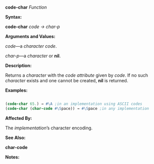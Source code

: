 **code-char** *Function* 



**Syntax:** 



**code-char** *code → char-p* 



**Arguments and Values:** 



*code*—a *character code*. 



*char-p*—a *character* or **nil**. 







 



 



**Description:** 



Returns a *character* with the *code attribute* given by *code*. If no such *character* exists and one cannot be created, **nil** is returned. 



**Examples:**
```lisp

(code-char 65.) → #\A ;in an implementation using ASCII codes 
(code-char (char-code #\Space)) → #\Space ;in any implementation 

```
**Affected By:** 



The *implementation*’s character encoding. 



**See Also:** 



**char-code** 



**Notes:** 



